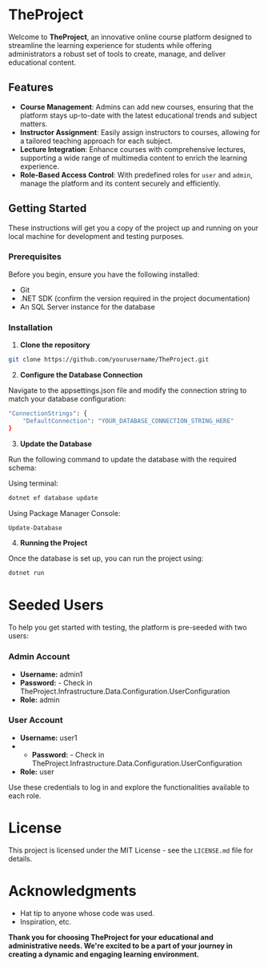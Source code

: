 # TheProject

Welcome to **TheProject**, an innovative online course platform designed to streamline the learning experience for students while offering administrators a robust set of tools to create, manage, and deliver educational content.

## Features

- **Course Management**: Admins can add new courses, ensuring that the platform stays up-to-date with the latest educational trends and subject matters.
- **Instructor Assignment**: Easily assign instructors to courses, allowing for a tailored teaching approach for each subject.
- **Lecture Integration**: Enhance courses with comprehensive lectures, supporting a wide range of multimedia content to enrich the learning experience.
- **Role-Based Access Control**: With predefined roles for `user` and `admin`, manage the platform and its content securely and efficiently.

## Getting Started

These instructions will get you a copy of the project up and running on your local machine for development and testing purposes.

### Prerequisites

Before you begin, ensure you have the following installed:
- Git
- .NET SDK (confirm the version required in the project documentation)
- An SQL Server instance for the database

### Installation

1. **Clone the repository**

```bash
git clone https://github.com/yourusername/TheProject.git
```

2. **Configure the Database Connection**

Navigate to the appsettings.json file and modify the connection string to match your database configuration:

```bash
"ConnectionStrings": {
    "DefaultConnection": "YOUR_DATABASE_CONNECTION_STRING_HERE"
}
```

3. **Update the Database**

Run the following command to update the database with the required schema:

Using terminal:
```bash
dotnet ef database update
```

Using Package Manager Console:
```bash
Update-Database
```

4. **Running the Project**

Once the database is set up, you can run the project using:

```bash
dotnet run
```

# Seeded Users

To help you get started with testing, the platform is pre-seeded with two users:

### Admin Account
- **Username:** admin1
- **Password:** - Check in TheProject.Infrastructure.Data.Configuration.UserConfiguration
- **Role:** admin

### User Account
- **Username:** user1
- - **Password:** - Check in TheProject.Infrastructure.Data.Configuration.UserConfiguration
- **Role:** user

Use these credentials to log in and explore the functionalities available to each role.

# License

This project is licensed under the MIT License - see the `LICENSE.md` file for details.

# Acknowledgments

- Hat tip to anyone whose code was used.
- Inspiration, etc.

**Thank you for choosing TheProject for your educational and administrative needs. We're excited to be a part of your journey in creating a dynamic and engaging learning environment.**
